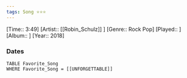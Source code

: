 ```yaml
---
tags: Song ⭐⭐⭐ 
---
```

[Time:: 3:49]
[Artist:: [[Robin_Schulz]] ]
[Genre:: Rock Pop]
[Played:: ]
[Album:: ]
[Year:: 2018]
### Dates
````dataview
TABLE Favorite_Song
WHERE Favorite_Song = [[UNFORGETTABLE]]
````